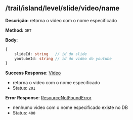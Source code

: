 ## /trail/island/level/slide/video/name

**Descrição:** retorna o video com o nome especificado

**Method:** `GET`

**Body**:

```typescript
{
    slideId: string   // id do slide
    youtubeId: string // id do video do youtube
}
```

**Success Response**: [Video](../../../../src/domain/trilhas/@entities/video.ts)
- retorna o video com o nome especificado
- Status: `201`

**Error Response**: [ResourceNotFoundError](../../../../src/core/errors/resource-not-found-error.ts)
- nenhumo video com o nome especificado existe no DB
- Status: `400`

